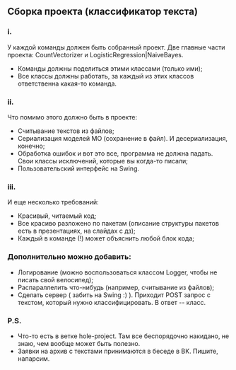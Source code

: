 ## Сборка проекта (классификатор текста)

### i.
У каждой команды должен быть собранный проект.
Две главные части проекта: CountVectorizer и LogisticRegression|NaiveBayes.
* Команды должны поделиться этими классами (только ими);
* Все классы должны работать, за каждый из этих классов ответственна какая-то команда.

### ii.
Что помимо этого должно быть в проекте:
* Считывание текстов из файлов;
* Сериализация моделей МО (сохранение в файл). И десериализация, конечно;
* Обработка ошибок и вот это все, программа не должна падать. Свои классы исключений, которые вы когда-то писали;
* Пользовательский интерфейс на Swing.

### iii.
И еще несколько требований:
* Красивый, читаемый код;
* Все красиво разложено по пакетам (описание структуры пакетов есть в презентациях, на слайдах с дз);
* Каждый в команде (!) может объяснить любой блок кода;

### Дополнительно можно добавить:
* Логирование (можно воспользоваться классом Logger, чтобы не писать свой велосипед);
* Распараллелить что-нибудь (например, считывание из файлов);
* Сделать сервер ( забить на Swing :) ). Приходит POST запрос с текстом, который нужно классифицировать. В ответ -- класс.

### P.S.
* Что-то есть в ветке hole-project. Там все беспорядочно накидано, не знаю, чем вообще может быть полезно.
* Заявки на архив с текстами принимаются в беседе в ВК. Пишите, напарсим.
